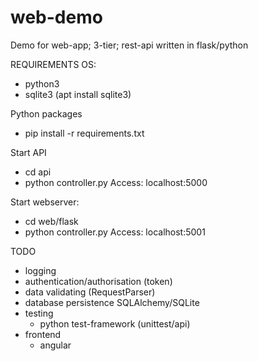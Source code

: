 # web-demo
Demo for web-app; 3-tier; rest-api written in flask/python

REQUIREMENTS
OS:
- python3
- sqlite3 (apt install sqlite3)

Python packages
- pip install -r requirements.txt

Start API
- cd api
- python controller.py
Access: localhost:5000

Start webserver:
- cd web/flask
- python controller.py
Access: localhost:5001

TODO 
- logging
- authentication/authorisation (token)
- data validating (RequestParser)
- database persistence SQLAlchemy/SQLite
- testing
  - python test-framework (unittest/api)
- frontend
  - angular
